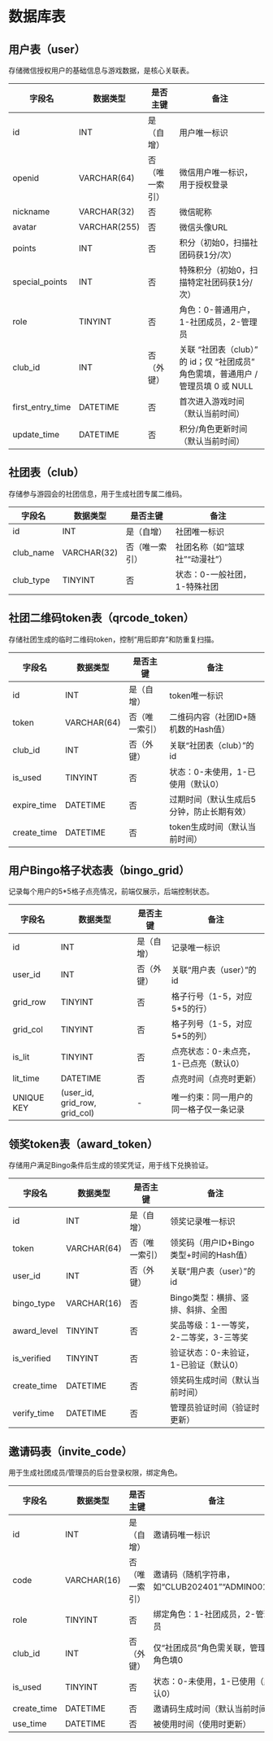 # 数据库表


## 用户表（user）

存储微信授权用户的基础信息与游戏数据，是核心关联表。

| 字段名 | 数据类型 | 是否主键 | 备注 |
|--------|----------|----------|------|
| id | INT | 是（自增） | 用户唯一标识 |
| openid | VARCHAR(64) | 否（唯一索引） | 微信用户唯一标识，用于授权登录 |
| nickname | VARCHAR(32) | 否 | 微信昵称 |
| avatar | VARCHAR(255) | 否 | 微信头像URL |
| points | INT | 否 | 积分（初始0，扫描社团码获1分/次） |
| special_points | INT | 否 | 特殊积分（初始0，扫描特定社团码获1分/次） |
| role | TINYINT | 否 | 角色：0-普通用户，1-社团成员，2-管理员 |
| club_id | INT | 否（外键）| 关联 “社团表（club）” 的 id；仅 “社团成员” 角色需填，普通用户 / 管理员填 0 或 NULL |
| first_entry_time | DATETIME | 否 | 首次进入游戏时间（默认当前时间） |
| update_time | DATETIME | 否 | 积分/角色更新时间（默认当前时间） |


## 社团表（club）

存储参与游园会的社团信息，用于生成社团专属二维码。

| 字段名 | 数据类型 | 是否主键 | 备注 |
|--------|----------|----------|------|
| id | INT | 是（自增） | 社团唯一标识 |
| club_name | VARCHAR(32) | 否（唯一索引） | 社团名称（如“篮球社”“动漫社”） |
| club_type | TINYINT | 否 | 状态：0-一般社团，1-特殊社团 |


## 社团二维码token表（qrcode_token）

存储社团生成的临时二维码token，控制“用后即弃”和防重复扫描。

| 字段名 | 数据类型 | 是否主键 | 备注 |
|--------|----------|----------|------|
| id | INT | 是（自增） | token唯一标识 |
| token | VARCHAR(64) | 否（唯一索引） | 二维码内容（社团ID+随机数的Hash值） |
| club_id | INT | 否（外键） | 关联“社团表（club）”的id |
| is_used | TINYINT | 否 | 状态：0-未使用，1-已使用（默认0） |
| expire_time | DATETIME | 否 | 过期时间（默认生成后5分钟，防止长期有效） |
| create_time | DATETIME | 否 | token生成时间（默认当前时间） |


## 用户Bingo格子状态表（bingo_grid）

记录每个用户的5*5格子点亮情况，前端仅展示，后端控制状态。

| 字段名 | 数据类型 | 是否主键 | 备注 |
|--------|----------|----------|------|
| id | INT | 是（自增） | 记录唯一标识 |
| user_id | INT | 否（外键） | 关联“用户表（user）”的id |
| grid_row | TINYINT | 否 | 格子行号（1-5，对应5*5的行） |
| grid_col | TINYINT | 否 | 格子列号（1-5，对应5*5的列） |
| is_lit | TINYINT | 否 | 点亮状态：0-未点亮，1-已点亮（默认0） |
| lit_time | DATETIME | 否 | 点亮时间（点亮时更新） |
| UNIQUE KEY | (user_id, grid_row, grid_col) | - | 唯一约束：同一用户的同一格子仅一条记录 |


## 领奖token表（award_token）

存储用户满足Bingo条件后生成的领奖凭证，用于线下兑换验证。

| 字段名 | 数据类型 | 是否主键 | 备注 |
|--------|----------|----------|------|
| id | INT | 是（自增） | 领奖记录唯一标识 |
| token | VARCHAR(64) | 否（唯一索引） | 领奖码（用户ID+Bingo类型+时间的Hash值） |
| user_id | INT | 否（外键） | 关联“用户表（user）”的id |
| bingo_type | VARCHAR(16) | 否 | Bingo类型：横排、竖排、斜排、全图 |
| award_level | TINYINT | 否 | 奖品等级：1-一等奖，2-二等奖，3-三等奖 |
| is_verified | TINYINT | 否 | 验证状态：0-未验证，1-已验证（默认0） |
| create_time | DATETIME | 否 | 领奖码生成时间（默认当前时间） |
| verify_time | DATETIME | 否 | 管理员验证时间（验证时更新） |


## 邀请码表（invite_code）

用于生成社团成员/管理员的后台登录权限，绑定角色。

| 字段名 | 数据类型 | 是否主键 | 备注 |
|--------|----------|----------|------|
| id | INT | 是（自增） | 邀请码唯一标识 |
| code | VARCHAR(16) | 否（唯一索引） | 邀请码（随机字符串，如“CLUB202401”“ADMIN001”） |
| role | TINYINT | 否 | 绑定角色：1-社团成员，2-管理员 |
| club_id | INT | 否（外键） | 仅“社团成员”角色需关联，管理员角色填0 |
| is_used | TINYINT | 否 | 状态：0-未使用，1-已使用（默认0） |
| create_time | DATETIME | 否 | 邀请码生成时间（默认当前时间） |
| use_time | DATETIME | 否 | 被使用时间（使用时更新） |
